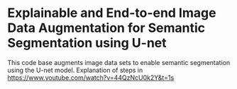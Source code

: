 # Explainable and End-to-end Image Data Augmentation for Semantic Segmentation using U-net
This code base augments image data sets to enable semantic segmentation using the U-net model. Explanation of steps in https://www.youtube.com/watch?v=44QzNcU0k2Y&t=1s


